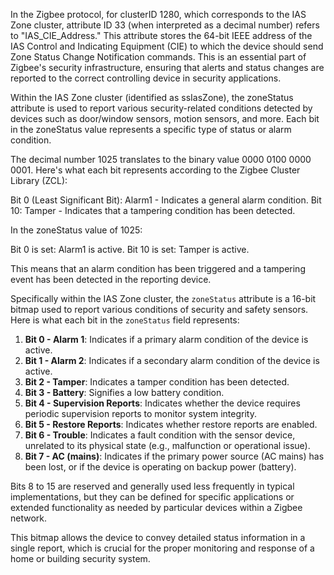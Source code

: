 In the Zigbee protocol, for clusterID 1280, which corresponds to the IAS Zone
cluster, attribute ID 33 (when interpreted as a decimal number) refers to
"IAS_CIE_Address." This attribute stores the 64-bit IEEE address of the IAS
Control and Indicating Equipment (CIE) to which the device should send Zone
Status Change Notification commands. This is an essential part of Zigbee's
security infrastructure, ensuring that alerts and status changes are reported to
the correct controlling device in security applications.

Within the IAS Zone cluster (identified as ssIasZone), the zoneStatus attribute
is used to report various security-related conditions detected by devices such
as door/window sensors, motion sensors, and more. Each bit in the zoneStatus
value represents a specific type of status or alarm condition.

The decimal number 1025 translates to the binary value 0000 0100 0000 0001.
Here's what each bit represents according to the Zigbee Cluster Library (ZCL):

  Bit 0 (Least Significant Bit): Alarm1 - Indicates a general alarm condition.
  Bit 10: Tamper - Indicates that a tampering condition has been detected.

In the zoneStatus value of 1025:

  Bit 0 is set: Alarm1 is active.
  Bit 10 is set: Tamper is active.

This means that an alarm condition has been triggered and a tampering event has
been detected in the reporting device.

Specifically within the IAS Zone cluster, the `zoneStatus` attribute is a 16-bit
bitmap used to report various conditions of security and safety sensors. Here is
what each bit in the `zoneStatus` field represents:

1. **Bit 0 - Alarm 1**: Indicates if a primary alarm condition of the device is
   active.
2. **Bit 1 - Alarm 2**: Indicates if a secondary alarm condition of the device
   is active.
3. **Bit 2 - Tamper**: Indicates a tamper condition has been detected.
4. **Bit 3 - Battery**: Signifies a low battery condition.
5. **Bit 4 - Supervision Reports**: Indicates whether the device requires
   periodic supervision reports to monitor system integrity.
6. **Bit 5 - Restore Reports**: Indicates whether restore reports are enabled.
7. **Bit 6 - Trouble**: Indicates a fault condition with the sensor device,
   unrelated to its physical state (e.g., malfunction or operational issue).
8. **Bit 7 - AC (mains)**: Indicates if the primary power source (AC mains) has
   been lost, or if the device is operating on backup power (battery).

Bits 8 to 15 are reserved and generally used less frequently in typical
implementations, but they can be defined for specific applications or extended
functionality as needed by particular devices within a Zigbee network.

This bitmap allows the device to convey detailed status information in a single
report, which is crucial for the proper monitoring and response of a home or
building security system.